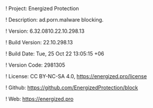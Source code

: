 ! Project: Energized Protection

! Description: ad.porn.malware blocking.

! Version: 6.32.0810.22.10.298.13

! Build Version: 22.10.298.13

! Build Date: Tue, 25 Oct 22 13:05:15 +06

! Version Code: 2981305

! License: CC BY-NC-SA 4.0, https://energized.pro/license

! Github: https://github.com/EnergizedProtection/block

! Web: https://energized.pro
